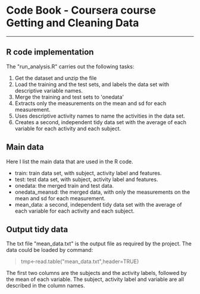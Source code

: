 # Code Book - Coursera course Getting and Cleaning Data
-----------

## R code implementation
The "run_analysis.R" carries out the following tasks:  

 1. Get the dataset and unzip the file
 2. Load the training and the test sets, and labels the data set with descriptive variable names.
 3. Merge the training and test sets to 'onedata'
 4. Extracts only the measurements on the mean and sd for each measurement. 
 5. Uses descriptive activity names to name the activities in the data set.
 6. Creates a second, independent tidy data set with the average of each variable for each activity and each subject.  

## Main data
Here I list the main data that are used in the R code. 

 - train: train data set, with subject, activity label and features.
 - test: test data set, with subject, activity label and features.
 - onedata: the merged train and test data.
 - onedata_meansd: the merged data, with only the measurements on the mean and sd for each measurement.
 - mean_data: a second, independent tidy data set with the average of each variable for each activity and each subject. 

## Output tidy data
The txt file "mean_data.txt" is the output file as required by the project. The data could be loaded by command:
> tmp<-read.table("mean_data.txt",header=TRUE)

The first two columns are the subjects and the activity labels, followed by the mean of each variable. The subject, activity label and variable are all described in the column names. 


